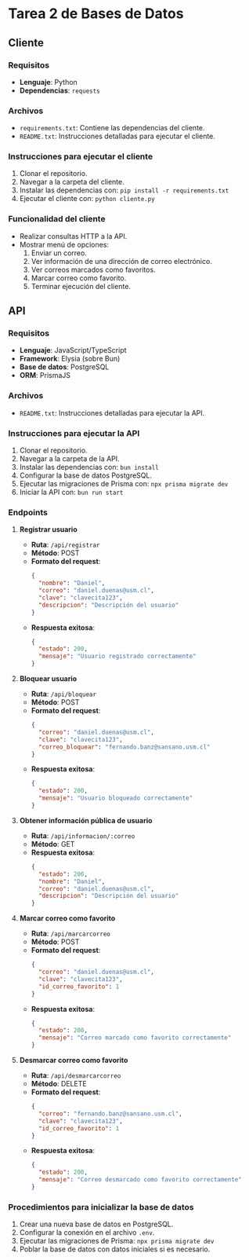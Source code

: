 # Tarea 2 de Bases de Datos

## Cliente

### Requisitos
- **Lenguaje**: Python
- **Dependencias**: `requests`

### Archivos
- `requirements.txt`: Contiene las dependencias del cliente.
- `README.txt`: Instrucciones detalladas para ejecutar el cliente.

### Instrucciones para ejecutar el cliente
1. Clonar el repositorio.
2. Navegar a la carpeta del cliente.
3. Instalar las dependencias con: `pip install -r requirements.txt`
4. Ejecutar el cliente con: `python cliente.py`

### Funcionalidad del cliente
- Realizar consultas HTTP a la API.
- Mostrar menú de opciones:
  1. Enviar un correo.
  2. Ver información de una dirección de correo electrónico.
  3. Ver correos marcados como favoritos.
  4. Marcar correo como favorito.
  5. Terminar ejecución del cliente.

## API

### Requisitos
- **Lenguaje**: JavaScript/TypeScript
- **Framework**: Elysia (sobre Bun)
- **Base de datos**: PostgreSQL
- **ORM**: PrismaJS

### Archivos
- `README.txt`: Instrucciones detalladas para ejecutar la API.

### Instrucciones para ejecutar la API
1. Clonar el repositorio.
2. Navegar a la carpeta de la API.
3. Instalar las dependencias con: `bun install`
4. Configurar la base de datos PostgreSQL.
5. Ejecutar las migraciones de Prisma con: `npx prisma migrate dev`
6. Iniciar la API con: `bun run start`

### Endpoints
1. **Registrar usuario**
   - **Ruta**: `/api/registrar`
   - **Método**: POST
   - **Formato del request**:
     ```json
     {
       "nombre": "Daniel",
       "correo": "daniel.duenas@usm.cl",
       "clave": "clavecita123",
       "descripcion": "Descripción del usuario"
     }
     ```
   - **Respuesta exitosa**:
     ```json
     {
       "estado": 200,
       "mensaje": "Usuario registrado correctamente"
     }
     ```

2. **Bloquear usuario**
   - **Ruta**: `/api/bloquear`
   - **Método**: POST
   - **Formato del request**:
     ```json
     {
       "correo": "daniel.duenas@usm.cl",
       "clave": "clavecita123",
       "correo_bloquear": "fernando.banz@sansano.usm.cl"
     }
     ```
   - **Respuesta exitosa**:
     ```json
     {
       "estado": 200,
       "mensaje": "Usuario bloqueado correctamente"
     }
     ```

3. **Obtener información pública de usuario**
   - **Ruta**: `/api/informacion/:correo`
   - **Método**: GET
   - **Respuesta exitosa**:
     ```json
     {
       "estado": 200,
       "nombre": "Daniel",
       "correo": "daniel.duenas@usm.cl",
       "descripcion": "Descripción del usuario"
     }
     ```

4. **Marcar correo como favorito**
   - **Ruta**: `/api/marcarcorreo`
   - **Método**: POST
   - **Formato del request**:
     ```json
     {
       "correo": "daniel.duenas@usm.cl",
       "clave": "clavecita123",
       "id_correo_favorito": 1
     }
     ```
   - **Respuesta exitosa**:
     ```json
     {
       "estado": 200,
       "mensaje": "Correo marcado como favorito correctamente"
     }
     ```

5. **Desmarcar correo como favorito**
   - **Ruta**: `/api/desmarcarcorreo`
   - **Método**: DELETE
   - **Formato del request**:
     ```json
     {
       "correo": "fernando.banz@sansano.usm.cl",
       "clave": "clavecita123",
       "id_correo_favorito": 1
     }
     ```
   - **Respuesta exitosa**:
     ```json
     {
       "estado": 200,
       "mensaje": "Correo desmarcado como favorito correctamente"
     }
     ```

### Procedimientos para inicializar la base de datos
1. Crear una nueva base de datos en PostgreSQL.
2. Configurar la conexión en el archivo `.env`.
3. Ejecutar las migraciones de Prisma: `npx prisma migrate dev`
4. Poblar la base de datos con datos iniciales si es necesario.

